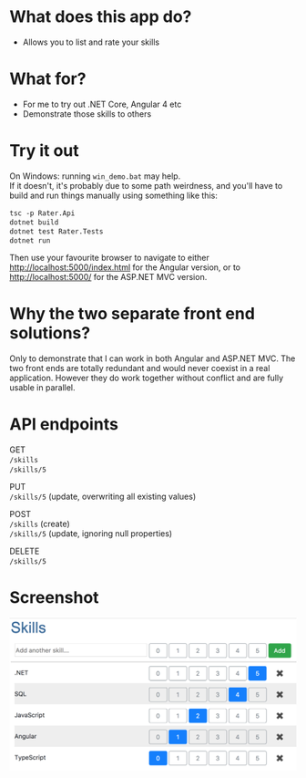 # What does this app do?
- Allows you to list and rate your skills 

# What for?
- For me to try out .NET Core, Angular 4 etc
- Demonstrate those skills to others

# Try it out
On Windows: running `win_demo.bat` may help.  
If it doesn't, it's probably due to some path weirdness, and you'll have to build and run things manually using something like this:
```
tsc -p Rater.Api
dotnet build
dotnet test Rater.Tests
dotnet run
```

Then use your favourite browser to navigate to either [http://localhost:5000/index.html](http://localhost:5000/index.html) for the Angular version, or to [http://localhost:5000/](http://localhost:5000/) for the ASP.NET MVC version.

# Why the two separate front end solutions?
Only to demonstrate that I can work in both Angular and ASP.NET MVC. The two front ends are totally redundant and would never coexist in a real application. However they do work together without conflict and are fully usable in parallel.

# API endpoints
GET  
`/skills`  
`/skills/5`  

PUT  
`/skills/5`   (update, overwriting all existing values)  

POST  
`/skills`     (create)  
`/skills/5`   (update, ignoring null properties)  

DELETE  
`/skills/5`

# Screenshot
![Screenshot](https://raw.githubusercontent.com/htoomik/rater/master/screenshot.png)
